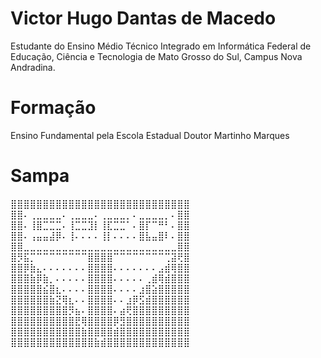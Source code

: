 # Victor Hugo Dantas de Macedo

Estudante do Ensino Médio Técnico Integrado em Informática Federal de Educação, Ciência e Tecnologia de Mato Grosso do Sul, Campus Nova Andradina.

# Formação

Ensino Fundamental pela Escola Estadual Doutor Martinho Marques

# Sampa

⣿⣿⣿⣿⣿⣿⣿⣿⣿⣿⣿⣿⣿⣿⣿⣿⣿⣿⣿⣿⣿⣿⣿⣿⣿⣿⣿⣿ 
⣿⣿⠄⢀⣀⣀⣀⣀⠄⢀⣀⣀⣀⠄⢀⣀⣀⣀⡀⠄⣀⣀⣀⣀⡀⠄⣿⣿ 
⣿⣿⠄⢸⣿⣉⣉⣉⠄⢸⣉⣉⣹⡇⢸⣏⣉⣉⠁⠄⣿⡏⠉⠛⠃⠄⣿⣿ 
⣿⣿⠄⢠⣤⣤⣼⡿⠄⢸⠄⠄⠄⠄⢸⡇⠄⠄⠄⠄⣿⣧⣤⣿⠇⠄⣿⣿ 
⣿⣿⣀⣀⣀⣀⣀⣀⣀⣀⣀⣀⣀⣀⣀⣀⣀⣀⣀⣀⣀⣀⣀⣀⣀⣀⣿⣿ 
⣿⡻⣯⡉⠉⠉⠉⠉⠉⠉⠉⠉⣿⣿⣿⣿⠉⠉⠉⠉⠉⠉⠉⠉⢉⣽⢟⣿ 
⣿⣿⡿⣷⣄⠄⠄⠄⠄⠄⠄⠄⣿⣿⣿⣿⠄⠄⠄⠄⠄⠄⠄⣠⣾⢿⣿⣿ 
⣿⣿⣿⣷⡿⣷⡀⠄⠄⠄⠄⠄⣿⣿⣿⣿⠄⠄⠄⠄⠄⢀⣾⢿⣾⣿⣿⣿ 
⣿⣿⣿⣿⣿⣮⣿⣆⠄⠄⠄⠄⣿⣿⣿⣿⠄⠄⠄⠄⣰⣿⣵⣿⣿⣿⣿⣿ 
⣿⣿⣿⣿⣿⣿⣷⣝⢿⣆⠄⠄⣿⣿⣿⣿⠄⠄⣰⡿⣫⣾⣿⣿⣿⣿⣿⣿ 
⣿⣿⣿⣿⣿⣿⣿⣿⣿⡻⣦⠄⣿⣿⣿⣿⠄⣴⢟⣿⣿⣿⣿⣿⣿⣿⣿⣿ 
⣿⣿⣿⣿⣿⣿⣿⣿⣿⣿⣟⢿⣿⣿⣿⣿⡿⣻⣿⣿⣿⣿⣿⣿⣿⣿⣿⣿ 
⣿⣿⣿⣿⣿⣿⣿⣿⣿⣿⣿⣷⣿⣿⣿⣿⣾⣿⣿⣿⣿⣿⣿⣿⣿⣿⣿⣿ 
⣿⣿⣿⣿⣿⣿⣿⣿⣿⣿⣿⣿⣿⣷⣾⣿⣿⣿⣿⣿⣿⣿⣿⣿⣿⣿⣿⣿
